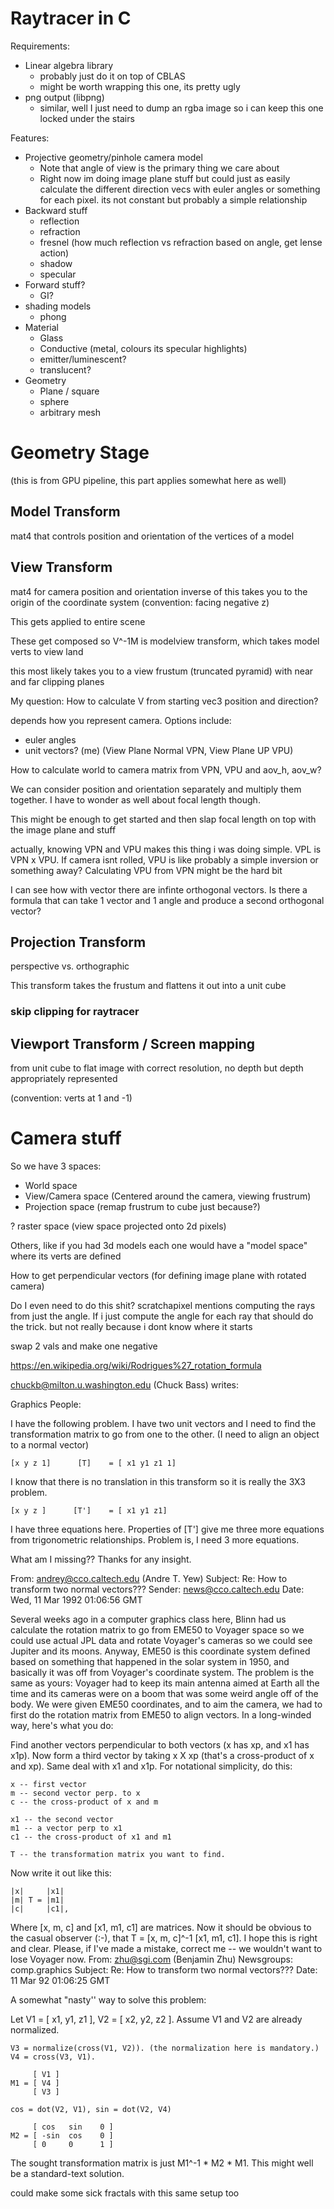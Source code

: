 # Raytracer in C
Requirements:
* Linear algebra library
  * probably just do it on top of CBLAS
  * might be worth wrapping this one, its pretty ugly
* png output (libpng)
  * similar, well I just need to dump an rgba image so i can keep this one locked under the stairs

Features:
* Projective geometry/pinhole camera model
  * Note that angle of view is the primary thing we care about
  * Right now im doing image plane stuff but could just as easily calculate the different direction vecs with euler angles or something for each pixel. its not constant but probably a simple relationship
* Backward stuff
  * reflection
  * refraction
  * fresnel (how much reflection vs refraction based on angle, get lense action)
  * shadow
  * specular
* Forward stuff?
  * GI?
* shading models
  * phong
* Material
  * Glass
  * Conductive (metal, colours its specular highlights)
  * emitter/luminescent?
  * translucent?
* Geometry
  * Plane / square
  * sphere
  * arbitrary mesh


# Geometry Stage
(this is from GPU pipeline, this part applies somewhat here as well)

## Model Transform

mat4 that controls position and orientation of the vertices of a model

## View Transform

mat4 for camera position and orientation
inverse of this takes you to the origin of the coordinate system (convention: facing negative z)

This gets applied to entire scene

These get composed so V^-1M is modelview transform, which takes model verts to view land

this most likely takes you to a view frustum (truncated pyramid) with near and far clipping planes

My question: How to calculate V from starting vec3 position and direction?

depends how you represent camera. Options include:
* euler angles
* unit vectors? (me) (View Plane Normal VPN, View Plane UP VPU)

How to calculate world to camera matrix from VPN, VPU and aov_h, aov_w?

We can consider position and orientation separately and multiply them together. I have to wonder as well about focal length though.

This might be enough to get started and then slap focal length on top with the image plane and stuff


actually, knowing VPN and VPU makes this thing i was doing simple. VPL is VPN x VPU. If camera isnt rolled, VPU is like probably a simple inversion or something away? Calculating VPU from VPN might be the hard bit

I can see how with vector there are infinte orthogonal vectors. Is there a formula that can take 1 vector and 1 angle and produce a second orthogonal vector?


## Projection Transform

perspective vs. orthographic

This transform takes the frustum and flattens it out into a unit cube

### skip clipping for raytracer

## Viewport Transform / Screen mapping

from unit cube to flat image with correct resolution, no depth but depth appropriately represented

(convention: verts at 1 and -1)


# Camera stuff
So we have 3 spaces:
* World space
* View/Camera space (Centered around the camera, viewing frustrum)
* Projection space (remap frustrum to cube just because?)

? raster space      (view space projected onto 2d pixels)

Others, like if you had 3d models each one would have a "model space" where its verts are defined





How to get perpendicular vectors (for defining image plane with rotated camera)

Do I even need to do this shit? scratchapixel mentions computing the rays from just the angle. If i just compute the angle for each ray that should do the trick. but not really because i dont know where it starts

swap 2 vals and make one negative

https://en.wikipedia.org/wiki/Rodrigues%27_rotation_formula






chuckb@milton.u.washington.edu (Chuck Bass) writes:

Graphics People:

I have the following problem. I have two unit vectors and I need to find the transformation matrix to go from one to the other. (I need to align an object to a normal vector)

    [x y z 1]      [T]    = [ x1 y1 z1 1]

I know that there is no translation in this transform so it is really the 3X3 problem.

    [x y z ]      [T']    = [ x1 y1 z1]

I have three equations here. Properties of [T'] give me three more equations from trigonometric relationships. Problem is, I need 3 more equations.

What am I missing?? Thanks for any insight.

From: andrey@cco.caltech.edu (Andre T. Yew)
Subject: Re: How to transform two normal vectors???
Sender: news@cco.caltech.edu
Date: Wed, 11 Mar 1992 01:06:56 GMT

Several weeks ago in a computer graphics class here, Blinn had us calculate the rotation matrix to go from EME50 to Voyager space so we could use actual JPL data and rotate Voyager's cameras so we could see Jupiter and its moons. Anyway, EME50 is this coordinate system defined based on something that happened in the solar system in 1950, and basically it was off from Voyager's coordinate system. The problem is the same as yours: Voyager had to keep its main antenna aimed at Earth all the time and its cameras were on a boom that was some weird angle off of the body. We were given EME50 coordinates, and to aim the camera, we had to first do the rotation matrix from EME50 to align vectors. In a long-winded way, here's what you do:

Find another vectors perpendicular to both vectors (x has xp, and x1 has x1p). Now form a third vector by taking x X xp (that's a cross-product of x and xp). Same deal with x1 and x1p. For notational simplicity, do this:

    x -- first vector
    m -- second vector perp. to x
    c -- the cross-product of x and m

    x1 -- the second vector
    m1 -- a vector perp to x1
    c1 -- the cross-product of x1 and m1

    T -- the transformation matrix you want to find.

Now write it out like this:

    |x|     |x1|
    |m| T = |m1| 
    |c|     |c1|,

Where [x, m, c] and [x1, m1, c1] are matrices. Now it should be obvious to the casual observer (:-), that T = [x, m, c]^-1 [x1, m1, c1]. I hope this is right and clear. Please, if I've made a mistake, correct me -- we wouldn't want to lose Voyager now.
From: zhu@sgi.com (Benjamin Zhu)
Newsgroups: comp.graphics
Subject: Re: How to transform two normal vectors???
Date: 11 Mar 92 01:06:25 GMT

A somewhat "nasty'' way to solve this problem:

Let V1 = [ x1, y1, z1 ], V2 = [ x2, y2, z2 ]. Assume V1 and V2 are already normalized.

    V3 = normalize(cross(V1, V2)). (the normalization here is mandatory.)
    V4 = cross(V3, V1).
             
         [ V1 ]
    M1 = [ V4 ]
         [ V3 ]

    cos = dot(V2, V1), sin = dot(V2, V4)
            
         [ cos   sin    0 ]
    M2 = [ -sin  cos    0 ]
         [ 0     0      1 ]

The sought transformation matrix is just M1^-1 * M2 * M1. This might well be a standard-text solution. 



 could make some sick fractals with this same setup too